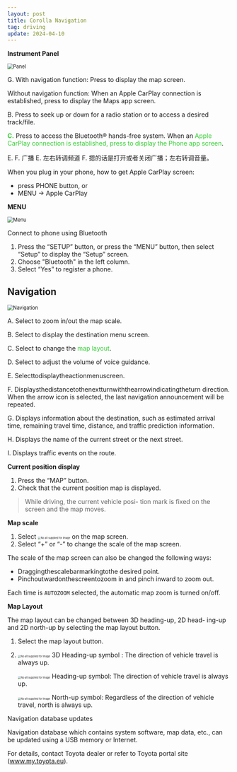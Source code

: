 ```yaml
---
layout: post
title: Corolla Navigation
tag: driving
update: 2024-04-10
---
```




**Instrument Panel** 

<img src="https://drive.google.com/thumbnail?id=1Mzed4MzzOS6wEHrwR4OF-Btx_9TditPk&sz=w1000" alt="Panel" style="display: block; margin-right: auto; margin-left: auto; zoom:80%;" />

G. With navigation function: Press to display the map screen.

Without navigation function: When an Apple CarPlay connection is established, press to display the Maps app screen.

B. Press to seek up or down for a radio station or to access a desired track/file.

<span style='color:#32CD32'>**C.**</span> Press to access the Bluetooth® hands-free system. 
When an <span style='color:#32CD32'>Apple CarPlay connection is established, press to display the Phone app screen</span>.

E. F. 广播 	E. 左右转调频道 F. 摁的话是打开或者关闭广播；左右转调音量。



When you plug in your phone, how to get Apple CarPlay screen:

- press PHONE button, or
- MENU $\rightarrow$ Apple CarPlay



**MENU** 

<img src="https://drive.google.com/thumbnail?id=1mv3tbalc1ec59_GrJJU68YwAdgfdSp4U&sz=w1000" alt="Menu" style="display: block; margin-right: auto; margin-left: auto; zoom:80%;" />



Connect to phone using Bluetooth

1. Press the “SETUP” button, or press the “MENU” button, then select “Setup” to display the “Setup” screen. 
2. Choose "Bluetooth" in the left column.
3. Select “Yes” to register a phone.



## Navigation

<img src="https://drive.google.com/thumbnail?id=1yPbROXYNV-dRSpvZ8Bd0ByPky3emopzu&sz=w1000" alt="Navigation" style="display: block; margin-right: auto; margin-left: auto; zoom:80%;" />

A. Select to zoom in/out the map scale. 

B. Select to display the destination menu screen.

C. Select to change the <span style='color:#32CD32'>map layout</span>.

D. Select to adjust the volume of voice guidance.

E. Selecttodisplaytheactionmenuscreen.

F. Displaysthedistancetothenextturnwiththearrowindicatingtheturn direction. When the arrow icon is selected, the last navigation announcement will be repeated.

G. Displays information about the destination, such as estimated arrival time, remaining travel time, distance, and traffic prediction information.

H. Displays the name of the current street or the next street.

I. Displays traffic events on the route.



**Current position display**

1. Press the “MAP” button.
2. Check that the current position map is displayed.

> While driving, the current vehicle posi- tion mark is fixed on the screen and the map moves.



**Map scale**

1. Select <img src="https://drive.google.com/thumbnail?id=1oKr1qDc7yhFrzC58g6WVMLQDxIRTzhpF&sz=w1000" alt="No alt supplied for Image" style="zoom:40%;" />  on the map screen.
2. Select “+” or “-” to change the scale of the map screen.

The scale of the map screen can also be changed the following ways:

- Draggingthescalebarmarkingtothe desired point.
- Pinchoutwardonthescreentozoom in and pinch inward to zoom out.

Each time is `AUTOZOOM` selected, the automatic map zoom is turned on/off.



**Map Layout**

The map layout can be changed between 3D heading-up, 2D head- ing-up and 2D north-up by selecting the map layout button.

1. Select the map layout button.

2. <img src="https://drive.google.com/thumbnail?id=1RiVinkhO_ch1B8s_wz3EgRYZCAtt2O12&sz=w1000" alt="No alt supplied for Image" style="zoom:40%;" /> 3D Heading-up symbol : The direction of vehicle travel is always up.

   <img src="https://drive.google.com/thumbnail?id=1HlZRJV4DzBxX6oYYsTIAeTnRgGjHI1ym&sz=w1000" alt="No alt supplied for Image" style="zoom:40%;" /> Heading-up symbol: The direction of vehicle travel is always up.

   <img src="https://drive.google.com/thumbnail?id=1BjDU_SM6DN2_B25FDtuHLcCV3PIKx5xL&sz=w1000" alt="No alt supplied for Image" style="zoom:40%;" /> North-up symbol: Regardless of the direction of vehicle travel, north is always up.



Navigation database updates

Navigation database which contains system software, map data, etc., can be updated using a USB memory or Internet.

For details, contact Toyota dealer or refer to Toyota portal site (www.my.toyota.eu).
